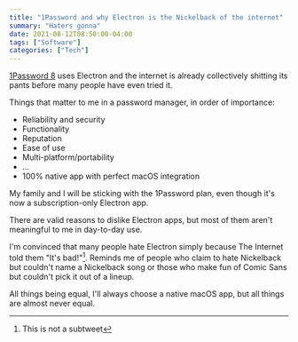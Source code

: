 ```yaml
---
title: "1Password and why Electron is the Nickelback of the internet"
summary: "Haters gonna"
date: 2021-08-12T08:50:00-04:00
tags: ["Software"]
categories: ["Tech"]
---
```


[1Password 8](https://1password.community/discussion/122136/) uses Electron and the internet is already collectively shitting its pants before many people have even tried it.

Things that matter to me in a password manager, in order of importance:

- Reliability and security
- Functionality
- Reputation
- Ease of use
- Multi-platform/portability
- ...
- 100% native app with perfect macOS integration

My family and I will be sticking with the 1Password plan, even though it's now a subscription-only Electron app.

There are valid reasons to dislike Electron apps, but most of them aren't meaningful to me in day-to-day use. 

I'm convinced that many people hate Electron simply because The Internet told them "It's bad!"[^1]. Reminds me of people who claim to hate Nickelback but couldn't name a Nickelback song or those who make fun of Comic Sans but couldn't pick it out of a lineup.

All things being equal, I'll always choose a native macOS app, but all things are almost never equal.

[^1]: This is not a subtweet
